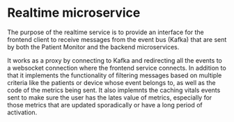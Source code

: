 # Realtime microservice

The purpose of the realtime service is to provide an interface for the frontend client to receive messages from the event bus (Kafka) that are sent by both the Patient Monitor and the backend microservices. 

It works as a proxy by connecting to Kafka and redirecting all the events to a websocket connection where the frontend service connects. In addition to that it implements the functionality of filtering messages based on multiple criteria like the patients or device whose event belongs to, as well as the code of the metrics being sent. It also implemnts the caching vitals events sent to make sure the user has the lates value of metrics, especially for those metrics that are updated sporadically or have a long period of activation.